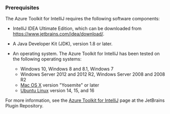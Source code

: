 ### Prerequisites
The Azure Toolkit for IntelliJ requires the following software components:

- IntelliJ IDEA Ultimate Edition, which can be downloaded from <https://www.jetbrains.com/idea/download/>.

- A Java Developer Kit (JDK), version 1.8 or later.

- An operating system. The Azure Toolkit for IntelliJ has been tested on the following operating systems:
  
  - Windows 10, Windows 8 and 8.1, Windows 7
  - Windows Server 2012 and 2012 R2, Windows Server 2008 and 2008 R2
  - [Mac OS X](http://www.apple.com/osx) version "Yosemite" or later
  - [Ubuntu Linux](http://www.ubuntu.com) version 14, 15, and 16

For more information, see the [Azure Toolkit for IntelliJ](https://plugins.jetbrains.com/plugin/8053) page at the JetBrains Plugin Repository.

<!--
> [!IMPORTANT]
> If you are using the Azure Toolkit for Eclipse on Windows, the toolkit requires installing the Azure SDK 2.9.6 or later in order to use the Azure emulator. You have two options for installing the Azure SDK:
> 
> * You can download and install the Azure SDK by using the [Web Platform Installer (WebPI)](http://go.microsoft.com/fwlink/?LinkID=252838).
> * If you do not have the Azure SDK installed when you create your first Azure deployment project, you will be prompted to automatically download install the requisite version of the Azure SDK.
> 
> Note that the Azure SDK is only required on Windows.
> 
> 
-->

